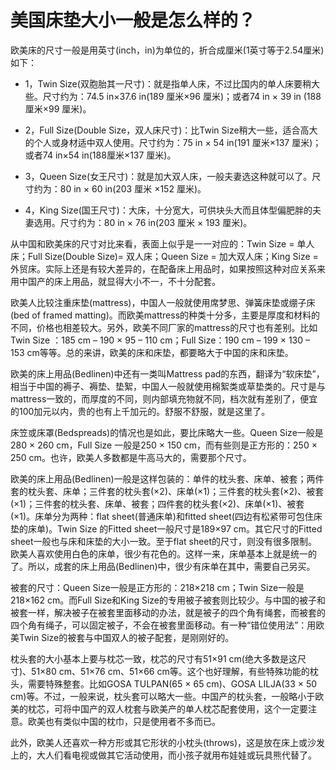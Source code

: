 # 美国床垫大小一般是怎么样的？

欧美床的尺寸一般是用英寸(inch，in)为单位的，折合成厘米(1英寸等于2.54厘米)如下：

* 1，Twin Size(双胞胎其一尺寸)：就是指单人床，不过比国内的单人床要稍大些。尺寸约为：74.5 in×37.6 in(189 厘米×96 厘米)；或者74 in × 39 in (188厘米×99 厘米)。

* 2，Full Size(Double Size，双人床尺寸)：比Twin Size稍大一些，适合高大的个人或身材适中双人使用。尺寸约为：75 in × 54 in(191 厘米×137 厘米)；或者74 in×54 in(188厘米×137 厘米)。 

* 3，Queen Size(女王尺寸)：就是加大双人床，一般夫妻选这种就可以了。尺寸约为：80 in × 60 in(203 厘米 ×152 厘米)。

* 4，King Size(国王尺寸)：大床，十分宽大，可供块头大而且体型偏肥胖的夫妻选用。尺寸约为：80 in × 76 in(203 厘米 × 193 厘米)。

从中国和欧美床的尺寸对比来看，表面上似乎是一一对应的：Twin Size = 单人床；Full Size(Double Size)= 双人床；Queen Size = 加大双人床；King Size =外贸床。实际上还是有较大差异的，在配备床上用品时，如果按照这种对应关系来用中国产的床上用品，就显得大小不一，不十分配套。

欧美人比较注重床垫(mattress)，中国人一般就使用席梦思、弹簧床垫或绷子床(bed of framed matting)。而欧美mattress的种类十分多，主要是厚度和材料的不同，价格也相差较大。另外，欧美不同厂家的mattress的尺寸也有差别。比如Twin Size ：185 cm – 190 × 95 – 110 cm；Full Size：190 cm – 199 × 130 – 153 cm等等。总的来讲，欧美的床和床垫，都要略大于中国的床和床垫。

欧美的床上用品(Bedlinen)中还有一类叫Mattress pad的东西，翻译为“软床垫”，相当于中国的褥子、褥垫、垫絮，中国人一般就使用棉絮类或草垫类的。尺寸是与mattress一致的，而厚度的不同，则内部填充物就不同，档次就有差别了，便宜的100加元以内，贵的也有上千加元的。舒服不舒服，就是这里了。

床笠或床罩(Bedspreads)的情况也是如此，要比床略大一些。Queen Size一般是280 × 260 cm，Full Size 一般是250 × 150 cm，而有些则是正方形的：250 × 250 cm。也许，欧美人多数都是牛高马大的，需要那个尺寸。

欧美的床上用品(Bedlinen)一般是这样包装的：单件的枕头套、床单、被套；两件套的枕头套、床单；三件套的枕头套(×2)、床单(×1)；三件套的枕头套(×2)、被套(×1)；三件套的枕头套、床单、被套；四件套的枕头套(×2)、床单(×1)、被套(×1)。床单分为两种：flat sheet(普通床单)和fitted sheet(四边有松紧带可包住床垫的床单)。Twin Size 的Fitted sheet一般尺寸是189×97 cm。其它尺寸的Fitted sheet一般也与床和床垫的大小一致。至于flat sheet的尺寸，则没有很多限制。欧美人喜欢使用白色的床单，很少有花色的。这样一来，床单基本上就是统一的了。所以，成套的床上用品(Bedlinen)中，很少有床单在其中，需要自己另买。

被套的尺寸：Queen Size一般是正方形的：218×218 cm；Twin Size一般是218×162 cm。而Full Size和King Size的专用被子被套则比较少。与中国的被子和被套一样，解决被子在被套里面移动的办法，就是被子的四个角有绳套，而被套的四个角有绳子，可以固定被子，不会在被套里面移动。有一种“错位使用法”：用欧美Twin Size的被套与中国双人的被子配套，是刚刚好的。

枕头套的大小基本上要与枕芯一致，枕芯的尺寸有51×91 cm(绝大多数是这尺寸)、51×80 cm、51×76 cm、51×66 cm等。这个也好理解，有些特殊功能的枕头，需要特殊整套。比如GOSA TULPAN(65 × 65 cm)、GOSA LILJA(33 × 50 cm)等。不过，一般来说，枕头套可以略大一些。中国产的枕头套，一般略小于欧美的枕芯，可将中国产的双人枕套与欧美产的单人枕芯配套使用，这个一定要注意。欧美也有类似中国的枕巾，只是使用者不多而已。

此外，欧美人还喜欢一种方形或其它形状的小枕头(throws)，这是放在床上或沙发上的，大人们看电视或做其它活动使用，而小孩子就用布娃娃或玩具熊代替了。
